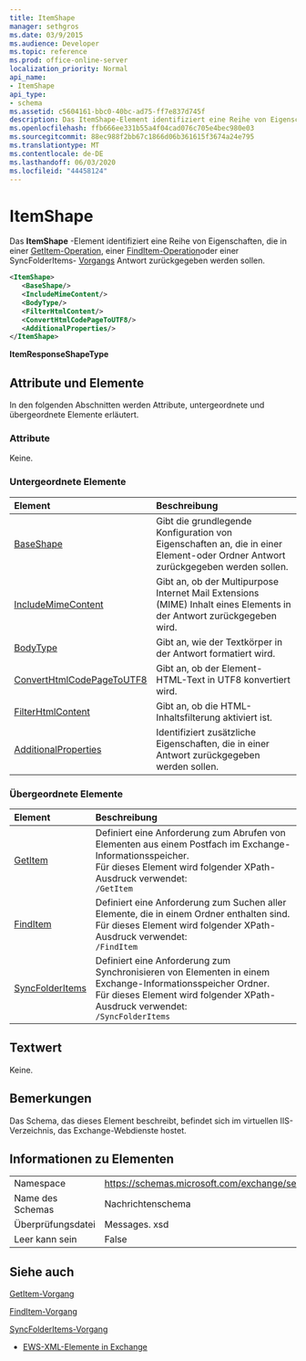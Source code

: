```yaml
---
title: ItemShape
manager: sethgros
ms.date: 03/9/2015
ms.audience: Developer
ms.topic: reference
ms.prod: office-online-server
localization_priority: Normal
api_name:
- ItemShape
api_type:
- schema
ms.assetid: c5604161-bbc0-40bc-ad75-ff7e837d745f
description: Das ItemShape-Element identifiziert eine Reihe von Eigenschaften, die in einer GetItem-Operation, einer FindItem-Operation oder einer SyncFolderItems-Vorgangs Antwort zurückgegeben werden sollen.
ms.openlocfilehash: ffb666ee331b55a4f04cad076c705e4bec980e03
ms.sourcegitcommit: 88ec988f2bb67c1866d06b361615f3674a24e795
ms.translationtype: MT
ms.contentlocale: de-DE
ms.lasthandoff: 06/03/2020
ms.locfileid: "44458124"
---
```

# <a name="itemshape"></a>ItemShape

Das **ItemShape** -Element identifiziert eine Reihe von Eigenschaften, die in einer [GetItem-Operation](getitem-operation.md), einer [FindItem-Operation](finditem-operation.md)oder einer SyncFolderItems- [Vorgangs](syncfolderitems-operation.md) Antwort zurückgegeben werden sollen. 
  
```XML
<ItemShape>
   <BaseShape/>
   <IncludeMimeContent/>
   <BodyType/>
   <FilterHtmlContent/>
   <ConvertHtmlCodePageToUTF8/>
   <AdditionalProperties/>
</ItemShape>
```

 **ItemResponseShapeType**
## <a name="attributes-and-elements"></a>Attribute und Elemente

In den folgenden Abschnitten werden Attribute, untergeordnete und übergeordnete Elemente erläutert.
  
### <a name="attributes"></a>Attribute

Keine.
  
### <a name="child-elements"></a>Untergeordnete Elemente

|**Element**|**Beschreibung**|
|:-----|:-----|
|[BaseShape](baseshape.md) <br/> |Gibt die grundlegende Konfiguration von Eigenschaften an, die in einer Element-oder Ordner Antwort zurückgegeben werden sollen.  <br/> |
|[IncludeMimeContent](includemimecontent.md) <br/> |Gibt an, ob der Multipurpose Internet Mail Extensions (MIME) Inhalt eines Elements in der Antwort zurückgegeben wird.  <br/> |
|[BodyType](bodytype.md) <br/> |Gibt an, wie der Textkörper in der Antwort formatiert wird.  <br/> |
|[ConvertHtmlCodePageToUTF8](converthtmlcodepagetoutf8.md) <br/> |Gibt an, ob der Element-HTML-Text in UTF8 konvertiert wird.  <br/> |
|[FilterHtmlContent](filterhtmlcontent.md) <br/> |Gibt an, ob die HTML-Inhaltsfilterung aktiviert ist.  <br/> |
|[AdditionalProperties](additionalproperties.md) <br/> |Identifiziert zusätzliche Eigenschaften, die in einer Antwort zurückgegeben werden sollen.  <br/> |
   
### <a name="parent-elements"></a>Übergeordnete Elemente

|**Element**|**Beschreibung**|
|:-----|:-----|
|[GetItem](getitem.md) <br/> |Definiert eine Anforderung zum Abrufen von Elementen aus einem Postfach im Exchange-Informationsspeicher.  <br/> Für dieses Element wird folgender XPath-Ausdruck verwendet:   <br/>  `/GetItem` <br/> |
|[FindItem](finditem.md) <br/> |Definiert eine Anforderung zum Suchen aller Elemente, die in einem Ordner enthalten sind.  <br/> Für dieses Element wird folgender XPath-Ausdruck verwendet:   <br/>  `/FindItem` <br/> |
|[SyncFolderItems](syncfolderitems.md) <br/> |Definiert eine Anforderung zum Synchronisieren von Elementen in einem Exchange-Informationsspeicher Ordner.  <br/> Für dieses Element wird folgender XPath-Ausdruck verwendet:   <br/>  `/SyncFolderItems` <br/> |
   
## <a name="text-value"></a>Textwert

Keine.
  
## <a name="remarks"></a>Bemerkungen

Das Schema, das dieses Element beschreibt, befindet sich im virtuellen IIS-Verzeichnis, das Exchange-Webdienste hostet.
  
## <a name="element-information"></a>Informationen zu Elementen

|||
|:-----|:-----|
|Namespace  <br/> |https://schemas.microsoft.com/exchange/services/2006/messages  <br/> |
|Name des Schemas  <br/> |Nachrichtenschema  <br/> |
|Überprüfungsdatei  <br/> |Messages. xsd  <br/> |
|Leer kann sein  <br/> |False  <br/> |
   
## <a name="see-also"></a>Siehe auch



[GetItem-Vorgang](getitem-operation.md)
  
[FindItem-Vorgang](finditem-operation.md)
  
[SyncFolderItems-Vorgang](syncfolderitems-operation.md)


- [EWS-XML-Elemente in Exchange](ews-xml-elements-in-exchange.md)

